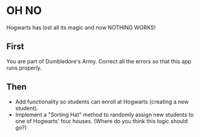 # OH NO

Hogwarts has lost all its magic and now NOTHING WORKS!

## First
You are part of Dumbledore's Army. Correct all the errors so that this app runs properly.

## Then
- Add functionality so students can enroll at Hogwarts (creating a new student).
- Implement a "Sorting Hat" method to randomly assign new students to one of Hogwarts' four houses. (Where do you think this logic should go?)
